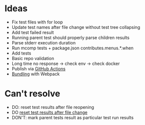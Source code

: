 # Ideas

- Fix test files with for loop
- Update test names after file change without test tree collapsing
- Add test failed result
- Running parent test should properly parse children results
- Parse stderr execution duration
- Run mcomp tests + package.json contributes.menus.*.when
- Add tests
- Basic repo validation
- Long time no response -> check env -> check docker
- Publish via [GitHub Actions](https://docs.github.com/en/actions)
- [Bundling](https://code.visualstudio.com/api/working-with-extensions/bundling-extension#using-webpack) with Webpack

# Can't resolve

- DO: reset test results after file reopening
- DO [reset test results after file change](https://code.visualstudio.com/api/extension-guides/testing#publishonly-controllers)
- DON'T: mark parent tests result as particular test run results
